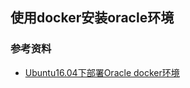 ## 使用docker安装oracle环境

### 参考资料
* [Ubuntu16.04下部署Oracle docker环境](https://www.jianshu.com/p/a325998511f5)

